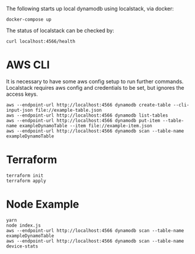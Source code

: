 The following starts up local dynamodb using localstack, via docker:
```
docker-compose up
```

The status of localstack can be checked by:
```
curl localhost:4566/health
```

# AWS CLI

It is necessary to have some aws config setup to run further commands. Localstack requires aws config and credentials to be set, but ignores the access keys.


```
aws --endpoint-url http://localhost:4566 dynamodb create-table --cli-input-json file://example-table.json
aws --endpoint-url http://localhost:4566 dynamodb list-tables
aws --endpoint-url http://localhost:4566 dynamodb put-item --table-name exampleDynamoTable --item file://example-item.json
aws --endpoint-url http://localhost:4566 dynamodb scan --table-name exampleDynamoTable
```

# Terraform

```
terraform init
terraform apply
```


# Node Example

```
yarn 
node index.js
aws --endpoint-url http://localhost:4566 dynamodb scan --table-name exampleDynamoTable
aws --endpoint-url http://localhost:4566 dynamodb scan --table-name device-stats
```
